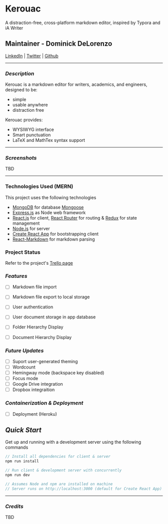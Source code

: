 # Kerouac

A distraction-free, cross-platform markdown editor, inspired by Typora and iA Writer

## Maintainer - Dominick DeLorenzo
[LinkedIn](https://www.linkedin.com/in/dominick-delorenzo-breed) | [Twitter](https://twitter.com/bad_mr_wolf) | [Github](https://github.com/domdelorenzo)


***
### ***Description***

Kerouac is a markdown editor for writers, academics, and engineers, designed to be:
* simple
* usable anywhere
* distraction free

Kerouac provides:
* WYSIWYG interface
* Smart punctuation
* LaTeX and MathTex syntax support

***

### ***Screenshots***

TBD

***
### Technologies Used (MERN)

This project uses the following technologies

- [MongoDB](https://www.mongodb.com/) for database [Mongoose](https://mongoosejs.com/)
- [Express.js](http://expressjs.com/) as Node web framework
- [React.js](https://reactjs.org) for client, [React Router](https://reacttraining.com/react-router/) for routing & [Redux](https://redux.js.org/basics/usagewithreact) for state management
- [Node.js](https://nodejs.org/en/) for server
- [Create React App](https://github.com/facebook/create-react-app) for bootstrapping client
- [React-Markdown](https://github.com/remarkjs/react-markdown) for markdown parsing

### Project Status

Refer to the project's [Trello page](https://trello.com/b/08z798iH/markdown-editor)

### ***Features***
- [ ] Markdown file import
- [ ] Markdown file export to local storage
- [ ] User authentication
- [ ] User document storage in app database
- [ ] Folder Hierarchy Display
- [ ] Document Hierarchy Display


### ***Future Updates***
- [ ] Suport user-generated theming
- [ ] Wordcount
- [ ] Hemingway mode (backspace key disabled)
- [ ] Focus mode
- [ ] Google Drive integration
- [ ] Dropbox integraition

### ***Containerization & Deployment***

- [ ] Deployment (Heroku)

## ***Quick Start***

Get up and running with a development server using the following commands

```javascript
// Install all dependencies for client & server
npm run install

// Run client & development server with concurrently
npm run dev

// Assumes Node and npm are installed on machine
// Server runs on http://localhost:3000 (default for Create React App)
```

***

### ***Credits***

TBD
